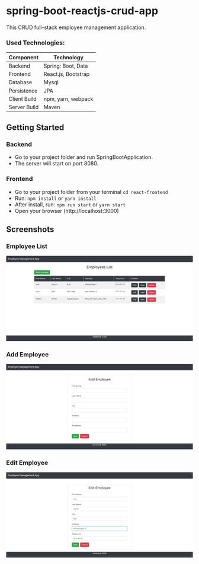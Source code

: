 # spring-boot-reactjs-crud-app

This CRUD full-stack employee management application.

### Used Technologies:

Component         | Technology
---               | ---
Backend           | Spring: Boot, Data
Frontend          | React.js, Bootstrap
Database          | Mysql
Persistence       | JPA 
Client Build      | npm, yarn, webpack
Server Build      | Maven

## Getting Started

### Backend
- Go to your project folder and run SpringBootApplication.
- The server will start on port 8080.

### Frontend
- Go to your project folder from your terminal `cd react-frontend`
- Run: `npm install` or `yarn install`
- After install, run: `npm run start` or `yarn start`
- Open your browser (http://localhost:3000)

## Screenshots

### Employee List
![list](img/Employees_List.jpg)

### Add Employee
![add](img/Employees_Add.jpg)

### Edit Employee
![edit](img/Employees_Edit.jpg)





